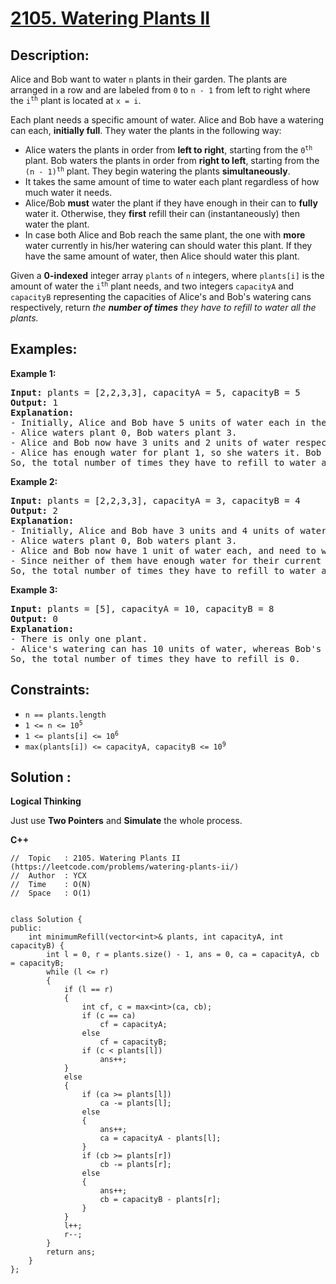 # [2105. Watering Plants II](https://leetcode.com/problems/watering-plants-ii/)


## Description:

<p>Alice and Bob want to water <code>n</code> plants in their garden. The plants are arranged in a row and are labeled from <code>0</code> to <code>n - 1</code> from left to right where the <code>i<sup>th</sup></code> plant is located at <code>x = i</code>.</p>

<p>Each plant needs a specific amount of water. Alice and Bob have a watering can each, <strong>initially full</strong>. They water the plants in the following way:</p>
<ul>
  <li>Alice waters the plants in order from <strong>left to right</strong>, starting from the <code>0<sup>th</sup></code> plant. Bob waters the plants in order from <strong>right to left</strong>, starting from the <code>(n - 1)<sup>th</sup></code> plant. They begin watering the plants <strong>simultaneously</strong>.</li>
  <li>It takes the same amount of time to water each plant regardless of how much water it needs.</li>
  <li>Alice/Bob <strong>must</strong> water the plant if they have enough in their can to <strong>fully</strong> water it. Otherwise, they <strong>first</strong> refill their can (instantaneously) then water the plant.</li>
  <li>In case both Alice and Bob reach the same plant, the one with <strong>more</strong> water currently in his/her watering can should water this plant. If they have the same amount of water, then Alice should water this plant.</li>
</ul>
<p>Given a <strong>0-indexed</strong> integer array <code>plants</code> of <code>n</code> integers, where <code>plants[i]</code> is the amount of water the <code>i<sup>th</sup></code> plant needs, and two integers <code>capacityA</code> and <code>capacityB</code> representing the capacities of Alice's and Bob's watering cans respectively, return <em>the <strong>number of times</strong> they have to refill to water all the plants.</em></p>


## Examples:

<strong>Example 1:</strong>
<pre>
<strong>Input:</strong> plants = [2,2,3,3], capacityA = 5, capacityB = 5
<strong>Output:</strong> 1
<strong>Explanation:</strong> 
- Initially, Alice and Bob have 5 units of water each in their watering cans.
- Alice waters plant 0, Bob waters plant 3.
- Alice and Bob now have 3 units and 2 units of water respectively.
- Alice has enough water for plant 1, so she waters it. Bob does not have enough water for plant 2, so he refills his can then waters it.
So, the total number of times they have to refill to water all the plants is 0 + 0 + 1 + 0 = 1.
</pre>

<strong>Example 2:</strong>
<pre>
<strong>Input:</strong> plants = [2,2,3,3], capacityA = 3, capacityB = 4
<strong>Output:</strong> 2
<strong>Explanation:</strong> 
- Initially, Alice and Bob have 3 units and 4 units of water in their watering cans respectively.
- Alice waters plant 0, Bob waters plant 3.
- Alice and Bob now have 1 unit of water each, and need to water plants 1 and 2 respectively.
- Since neither of them have enough water for their current plants, they refill their cans and then water the plants.
So, the total number of times they have to refill to water all the plants is 0 + 1 + 1 + 0 = 2.
</pre>

<strong>Example 3:</strong>
<pre>
<strong>Input:</strong> plants = [5], capacityA = 10, capacityB = 8
<strong>Output:</strong> 0
<strong>Explanation:</strong> 
- There is only one plant.
- Alice's watering can has 10 units of water, whereas Bob's can has 8 units. Since Alice has more water in her can, she waters this plant.
So, the total number of times they have to refill is 0.
</pre>


## Constraints:

<ul>
  <li><code>n == plants.length</code></li>
  <li><code>1 &lt;= n &lt;= 10<sup>5</sup></code></li>
  <li><code>1 &lt;= plants[i] &lt;= 10<sup>6</sup></code></li>
  <li><code>max(plants[i]) &lt;= capacityA, capacityB &lt;= 10<sup>9</sup></code></li>
</ul>


## Solution :

<strong>Logical Thinking</strong>
<p>Just use <strong>Two Pointers</strong> and <strong>Simulate</strong> the whole process.</p>


<strong>C++</strong>

```
//  Topic   : 2105. Watering Plants II (https://leetcode.com/problems/watering-plants-ii/)
//  Author  : YCX
//  Time    : O(N)
//  Space   : O(1)


class Solution {
public:
    int minimumRefill(vector<int>& plants, int capacityA, int capacityB) {
        int l = 0, r = plants.size() - 1, ans = 0, ca = capacityA, cb = capacityB;
        while (l <= r)
        {
            if (l == r)
            {
                int cf, c = max<int>(ca, cb);
                if (c == ca)
                    cf = capacityA;
                else
                    cf = capacityB;
                if (c < plants[l])
                    ans++;
            }
            else
            {
                if (ca >= plants[l])
                    ca -= plants[l];
                else
                {
                    ans++;
                    ca = capacityA - plants[l];
                }
                if (cb >= plants[r])
                    cb -= plants[r];
                else
                {
                    ans++;
                    cb = capacityB - plants[r];
                }
            }
            l++;
            r--;
        }
        return ans;
    }
};
```
